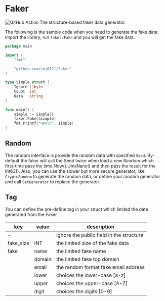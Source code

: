 # Faker #
![GitHub Action](https://github.com/cmj0121/faker/workflows/ci/badge.svg)
The structure-based faker data generator.

The following is the sample code when you need to generate the fake data: import the library, run `faker.Fake` and
you will get the fake data.

```go
package main

import (
	"fmt"

	"github.com/cmj0121/faker"
)

type Simple struct {
	Ignore []byte `-`
	Count  int
	Data   string
}

func main() {
	simple := Simple{}
	faker.Fake(&simple)
	fmt.Printf("%#v\n", simple)
}
```

## Random ##
The random interface is provide the random data with specified `Seed`. By-default the faker will
call the Seed twice when load a new Random which first-time pass the time.Now().UnixNano() and
then pass the result for the Int63(). Also, you can use the slower but more secure generator, like `CryptoRandom`
to generate the random data, or define your random generator and call `SetGenerator` to replace the generator.

## Tag ##
You can define the pre-define tag in your struct which limited the data generated from the Faker

| key       | value  | description                              |
|-----------|--------|------------------------------------------|
| -         |        | ignore the public field in the structure |
| fake_size | INT    | the limited size of the fake data        |
| fake      | name   | the limited fake name                    |
|           | domain | the limited fake top domain              |
|           | email  | the random format fake email address     |
|           | lower  | choices the lower-case [a-z]             |
|           | upper  | choices the upper-case [A-Z]             |
|           | digit  | choices the digits [0-9]                 |
